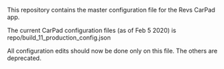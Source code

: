 This repository contains the master configuration file for the Revs CarPad app.

The current CarPad configuration files (as of Feb 5 2020) is repo/build_11_production_config.json

All configuration edits should now be done only on this file. The others are deprecated.
